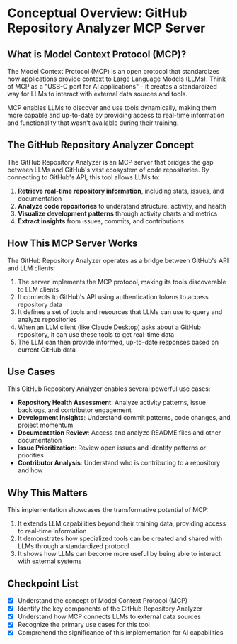 Conceptual Overview: GitHub Repository Analyzer MCP Server
==========================================================

What is Model Context Protocol (MCP)?
-------------------------------------

The Model Context Protocol (MCP) is an open protocol that standardizes how applications provide context to Large Language Models (LLMs). Think of MCP as a "USB-C port for AI applications" - it creates a standardized way for LLMs to interact with external data sources and tools.

MCP enables LLMs to discover and use tools dynamically, making them more capable and up-to-date by providing access to real-time information and functionality that wasn't available during their training.

The GitHub Repository Analyzer Concept
--------------------------------------

The GitHub Repository Analyzer is an MCP server that bridges the gap between LLMs and GitHub's vast ecosystem of code repositories. By connecting to GitHub's API, this tool allows LLMs to:

1.  **Retrieve real-time repository information**, including stats, issues, and documentation
2.  **Analyze code repositories** to understand structure, activity, and health
3.  **Visualize development patterns** through activity charts and metrics
4.  **Extract insights** from issues, commits, and contributions

How This MCP Server Works
-------------------------

The GitHub Repository Analyzer operates as a bridge between GitHub's API and LLM clients:

1.  The server implements the MCP protocol, making its tools discoverable to LLM clients
2.  It connects to GitHub's API using authentication tokens to access repository data
3.  It defines a set of tools and resources that LLMs can use to query and analyze repositories
4.  When an LLM client (like Claude Desktop) asks about a GitHub repository, it can use these tools to get real-time data
5.  The LLM can then provide informed, up-to-date responses based on current GitHub data

Use Cases
---------

This GitHub Repository Analyzer enables several powerful use cases:

-   **Repository Health Assessment**: Analyze activity patterns, issue backlogs, and contributor engagement
-   **Development Insights**: Understand commit patterns, code changes, and project momentum
-   **Documentation Review**: Access and analyze README files and other documentation
-   **Issue Prioritization**: Review open issues and identify patterns or priorities
-   **Contributor Analysis**: Understand who is contributing to a repository and how

Why This Matters
----------------

This implementation showcases the transformative potential of MCP:

1.  It extends LLM capabilities beyond their training data, providing access to real-time information
2.  It demonstrates how specialized tools can be created and shared with LLMs through a standardized protocol
3.  It shows how LLMs can become more useful by being able to interact with external systems

Checkpoint List
---------------

-   [x]  Understand the concept of Model Context Protocol (MCP)
-   [x]  Identify the key components of the GitHub Repository Analyzer
-   [x]  Understand how MCP connects LLMs to external data sources
-   [x]  Recognize the primary use cases for this tool
-   [x]  Comprehend the significance of this implementation for AI capabilities